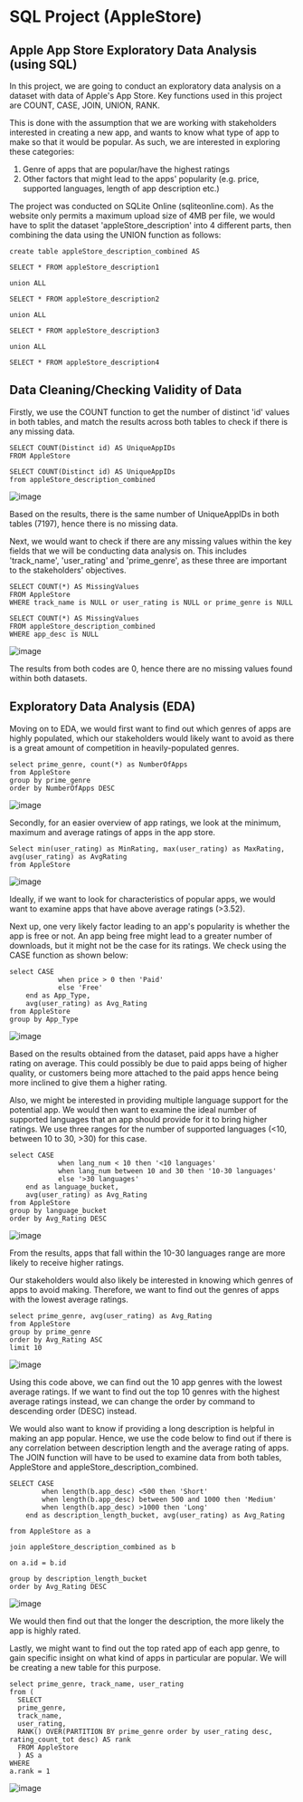 # SQL Project (AppleStore)

## Apple App Store Exploratory Data Analysis (using SQL)

In this project, we are going to conduct an exploratory data analysis on a dataset with data of Apple's App Store. Key functions used in this project are COUNT, CASE, JOIN, UNION, RANK. 

This is done with the assumption that we are working with stakeholders interested in creating a new app, and wants to know what type of app to make so that it would be popular. As such, we are interested in exploring these categories:

1. Genre of apps that are popular/have the highest ratings
2. Other factors that might lead to the apps' popularity (e.g. price, supported languages, length of app description etc.)

The project was conducted on SQLite Online (sqliteonline.com). As the website only permits a maximum upload size of 4MB per file, we would have to split the dataset 'appleStore_description' into 4 different parts, then combining the data using the UNION function as follows: 

```
create table appleStore_description_combined AS

SELECT * FROM appleStore_description1

union ALL

SELECT * FROM appleStore_description2

union ALL

SELECT * FROM appleStore_description3

union ALL

SELECT * FROM appleStore_description4
```

## Data Cleaning/Checking Validity of Data

Firstly, we use the COUNT function to get the number of distinct 'id' values in both tables, and match the results across both tables to check if there is any missing data. 

```
SELECT COUNT(Distinct id) AS UniqueAppIDs
FROM AppleStore

SELECT COUNT(Distinct id) AS UniqueAppIDs
from appleStore_description_combined
```
![image](https://github.com/nl83457/sql_project_applestore/assets/143477919/9e12e5c3-9a27-4612-8074-fa1fdd3947f7)

Based on the results, there is the same number of UniqueAppIDs in both tables (7197), hence there is no missing data. 

Next, we would want to check if there are any missing values within the key fields that we will be conducting data analysis on. This includes 'track_name', 'user_rating' and 'prime_genre', as these three are important to the stakeholders' objectives.

```
SELECT COUNT(*) AS MissingValues
FROM AppleStore
WHERE track_name is NULL or user_rating is NULL or prime_genre is NULL
```

```
SELECT COUNT(*) AS MissingValues
FROM appleStore_description_combined
WHERE app_desc is NULL
```
![image](https://github.com/nl83457/sql_project_applestore/assets/143477919/9a580e1d-9923-473b-8624-91c4b1303e97)

The results from both codes are 0, hence there are no missing values found within both datasets. 

## Exploratory Data Analysis (EDA)

Moving on to EDA, we would first want to find out which genres of apps are highly populated, which our stakeholders would likely want to avoid as there is a great amount of competition in heavily-populated genres. 

```
select prime_genre, count(*) as NumberOfApps
from AppleStore
group by prime_genre
order by NumberOfApps DESC
```
![image](https://github.com/nl83457/sql_project_applestore/assets/143477919/a23a90ae-d58f-4ff8-8834-01521b496419)

Secondly, for an easier overview of app ratings, we look at the minimum, maximum and average ratings of apps in the app store. 

```
Select min(user_rating) as MinRating, max(user_rating) as MaxRating, avg(user_rating) as AvgRating
from AppleStore
```
![image](https://github.com/nl83457/sql_project_applestore/assets/143477919/e13a6435-0f02-49b5-95ca-e92537ef10c2)

Ideally, if we want to look for characteristics of popular apps, we would want to examine apps that have above average ratings (>3.52).

Next up, one very likely factor leading to an app's popularity is whether the app is free or not. An app being free might lead to a greater number of downloads, but it might not be the case for its ratings. We check using the CASE function as shown below: 

```
select CASE
			when price > 0 then 'Paid'
			else 'Free'
	end as App_Type, 
    avg(user_rating) as Avg_Rating
from AppleStore
group by App_Type
```
![image](https://github.com/nl83457/sql_project_applestore/assets/143477919/26cdc815-3914-42e7-8e7c-706109e66a8e)

Based on the results obtained from the dataset, paid apps have a higher rating on average. This could possibly be due to paid apps being of higher quality, or customers being more attached to the paid apps hence being more inclined to give them a higher rating. 

Also, we might be interested in providing multiple language support for the potential app. We would then want to examine the ideal number of supported languages that an app should provide for it to bring higher ratings. We use three ranges for the number of supported languages (<10, between 10 to 30, >30) for this case. 

```
select CASE
			when lang_num < 10 then '<10 languages'
			when lang_num between 10 and 30 then '10-30 languages'
			else '>30 languages'
	end as language_bucket, 
    avg(user_rating) as Avg_Rating
from AppleStore
group by language_bucket
order by Avg_Rating DESC
```
![image](https://github.com/nl83457/sql_project_applestore/assets/143477919/56366e54-c2ce-4ddb-b74d-6f28a99a39b3)

From the results, apps that fall within the 10-30 languages range are more likely to receive higher ratings. 

Our stakeholders would also likely be interested in knowing which genres of apps to avoid making. Therefore, we want to find out the genres of apps with the lowest average ratings. 

```
select prime_genre, avg(user_rating) as Avg_Rating
from AppleStore
group by prime_genre
order by Avg_Rating ASC
limit 10
```
![image](https://github.com/nl83457/sql_project_applestore/assets/143477919/d154a4be-463d-4f35-818e-b25b945ef844)

Using this code above, we can find out the 10 app genres with the lowest average ratings. If we want to find out the top 10 genres with the highest average ratings instead, we can change the order by command to descending order (DESC) instead. 

We would also want to know if providing a long description is helpful in making an app popular. Hence, we use the code below to find out if there is any correlation between description length and the average rating of apps. The JOIN function will have to be used to examine data from both tables, AppleStore and appleStore_description_combined. 

```
SELECT CASE
		when length(b.app_desc) <500 then 'Short'
        when length(b.app_desc) between 500 and 1000 then 'Medium'
        when length(b.app_desc) >1000 then 'Long'
	end as description_length_bucket, avg(user_rating) as Avg_Rating

from AppleStore as a

join appleStore_description_combined as b

on a.id = b.id

group by description_length_bucket
order by Avg_Rating DESC
```
![image](https://github.com/nl83457/sql_project_applestore/assets/143477919/0aa472fb-4344-4ed4-9aee-d10f757c2853)

We would then find out that the longer the description, the more likely the app is highly rated. 

Lastly, we might want to find out the top rated app of each app genre, to gain specific insight on what kind of apps in particular are popular. We will be creating a new table for this purpose. 

```
select prime_genre, track_name, user_rating
from (
  SELECT
  prime_genre,
  track_name,
  user_rating,
  RANK() OVER(PARTITION BY prime_genre order by user_rating desc, rating_count_tot desc) AS rank
  FROM AppleStore
  ) AS a
WHERE
a.rank = 1
```
![image](https://github.com/nl83457/sql_project_applestore/assets/143477919/980afd99-6dc6-43b0-8e66-c2455d21f84b)
